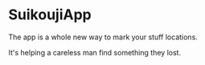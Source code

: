 # SuikoujiApp
The app is a whole new way to mark your stuff locations.

It's helping a careless man find something they lost. 
